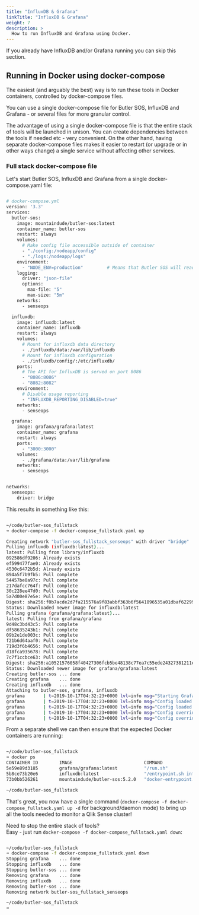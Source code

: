 ```yaml
---
title: "InfluxDB & Grafana"
linkTitle: "InfluxDB & Grafana"
weight: 7
description: >
  How to run InfluxDB and Grafana using Docker.
---
```


If you already have InfluxDB and/or Grafana running you can skip this section.

## Running in Docker using docker-compose

The easiest (and arguably the best) way is to run these tools in Docker containers, controlled by docker-compose files.  

You can use a single docker-compose file for Butler SOS, InfluxDB and Grafana - or several files for more granular control.  

The advantage of using a single docker-compose file is that the entire stack of tools will be launched in unison. You can create dependencies between the tools if needed etc - very convenient.
On the other hand, having separate docker-compose files makes it easier to restart (or upgrade or in other ways change) a single service without affecting other services.

### Full stack docker-compose file

Let's start Butler SOS, InfluxDB and Grafana from a single docker-compose.yaml file:

```bash

# docker-compose.yml
version: '3.3'
services:
  butler-sos:
    image: mountaindude/butler-sos:latest
    container_name: butler-sos
    restart: always
    volumes:
      # Make config file accessible outside of container
      - "./config:/nodeapp/config"
      - "./logs:/nodeapp/logs"
    environment:
      - "NODE_ENV=production"         # Means that Butler SOS will read config data from production.yaml 
    logging:
      driver: "json-file"
      options:
        max-file: "5"
        max-size: "5m"
    networks:
      - senseops

  influxdb:
    image: influxdb:latest
    container_name: influxdb
    restart: always
    volumes:
      # Mount for influxdb data directory
      - ./influxdb/data:/var/lib/influxdb
      # Mount for influxdb configuration
      - ./influxdb/config/:/etc/influxdb/
    ports:
      # The API for InfluxDB is served on port 8086
      - "8086:8086"
      - "8082:8082"
    environment:
      # Disable usage reporting
      - "INFLUXDB_REPORTING_DISABLED=true"
    networks:
      - senseops

  grafana:
    image: grafana/grafana:latest
    container_name: grafana
    restart: always
    ports:
      - "3000:3000"
    volumes:
      - ./grafana/data:/var/lib/grafana
    networks:
      - senseops


networks:
  senseops:
    driver: bridge

```


This results in something like this:

```bash

~/code/butler-sos_fullstack
➜ docker-compose -f docker-compose_fullstack.yaml up

Creating network "butler-sos_fullstack_senseops" with driver "bridge"
Pulling influxdb (influxdb:latest)...
latest: Pulling from library/influxdb
092586df9206: Already exists
ef599477fae0: Already exists
4530c6472b5d: Already exists
894a5f7b9fb5: Pull complete
54457be0a97c: Pull complete
217dafcc764f: Pull complete
30c228ee47d0: Pull complete
5a7d00e87e5e: Pull complete
Digest: sha256:f0b7acde2d7fa215576a9f83abbf363b6f5641896535a01dbaf62299ab2272f9
Status: Downloaded newer image for influxdb:latest
Pulling grafana (grafana/grafana:latest)...
latest: Pulling from grafana/grafana
9d48c3bd43c5: Pull complete
df58635243b1: Pull complete
09b2e1de003c: Pull complete
f21b6d64aaf0: Pull complete
719d3f6b4656: Pull complete
d18fca935678: Pull complete
7c7f1ccbce63: Pull complete
Digest: sha256:a10521576058f40427306fcb5be48138c77ea7c55ede24327381211e653f478a
Status: Downloaded newer image for grafana/grafana:latest
Creating butler-sos ... done
Creating grafana    ... done
Creating influxdb   ... done
Attaching to butler-sos, grafana, influxdb
grafana       | t=2019-10-17T04:32:23+0000 lvl=info msg="Starting Grafana" logger=server version=6.4.3 commit=3a2bfb7 branch=HEAD compiled=2019-10-16T09:32:09+0000
grafana       | t=2019-10-17T04:32:23+0000 lvl=info msg="Config loaded from" logger=settings file=/usr/share/grafana/conf/defaults.ini
grafana       | t=2019-10-17T04:32:23+0000 lvl=info msg="Config loaded from" logger=settings file=/etc/grafana/grafana.ini
grafana       | t=2019-10-17T04:32:23+0000 lvl=info msg="Config overridden from command line" logger=settings arg="default.paths.data=/var/lib/grafana"
grafana       | t=2019-10-17T04:32:23+0000 lvl=info msg="Config overridden from command line" logger=settings arg="default.paths.logs=/var/log/grafana"

```

From a separate shell we can then ensure that the expected Docker containers are running:

```bash

~/code/butler-sos_fullstack
➜ docker ps
CONTAINER ID        IMAGE                           COMMAND                  CREATED             STATUS                    PORTS                                            NAMES
5e59e89d3185        grafana/grafana:latest          "/run.sh"                7 minutes ago       Up 37 seconds             0.0.0.0:3000->3000/tcp                           grafana
5b8ce73b20e6        influxdb:latest                 "/entrypoint.sh infl…"   7 minutes ago       Up 36 seconds             0.0.0.0:8082->8082/tcp, 0.0.0.0:8086->8086/tcp   influxdb
73b0bb526261        mountaindude/butler-sos:5.2.0   "docker-entrypoint.s…"   7 minutes ago       Up 37 seconds (healthy)                                                    butler-sos

~/code/butler-sos_fullstack

```

That's great, you now have a single command (```docker-compose -f docker-compose_fullstack.yaml up -d``` for background/daemon mode) to bring up all the tools needed to monitor a Qlik Sense cluster!

Need to stop the entire stack of tools?  
Easy - just run `docker-compose -f docker-compose_fullstack.yaml down`:

```bash

~/code/butler-sos_fullstack
➜ docker-compose -f docker-compose_fullstack.yaml down
Stopping grafana    ... done
Stopping influxdb   ... done
Stopping butler-sos ... done
Removing grafana    ... done
Removing influxdb   ... done
Removing butler-sos ... done
Removing network butler-sos_fullstack_senseops

~/code/butler-sos_fullstack
➜

```
